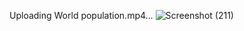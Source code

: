Uploading World population.mp4…
![Screenshot (211)](https://user-images.githubusercontent.com/104826351/210214791-09bb3327-5478-408d-aa6e-822499f9d8a9.png)

